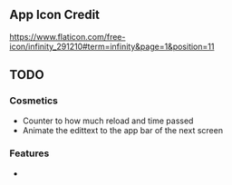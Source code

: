 ## App Icon Credit
https://www.flaticon.com/free-icon/infinity_291210#term=infinity&page=1&position=11

## TODO

### Cosmetics
* Counter to how much reload and time passed
* Animate the edittext to the app bar of the next screen 
### Features
* 
